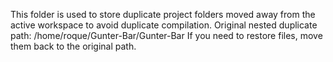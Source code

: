 This folder is used to store duplicate project folders moved away from the active workspace to avoid duplicate compilation.
Original nested duplicate path: /home/roque/Gunter-Bar/Gunter-Bar
If you need to restore files, move them back to the original path.